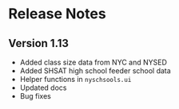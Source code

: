 Release Notes
=============
Version 1.13
------------
- Added class size data from NYC and NYSED
- Added SHSAT high school feeder school data
- Helper functions in `nyschsools.ui`
- Updated docs
- Bug fixes